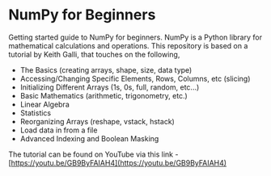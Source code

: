 # NumPy for Beginners

Getting started guide to NumPy for beginners. NumPy is a Python library for mathematical calculations and operations. This repository is based on a tutorial by Keith Galli, that touches on the following,

- The Basics (creating arrays, shape, size, data type)
- Accessing/Changing Specific Elements, Rows, Columns, etc (slicing)
- Initializing Different Arrays (1s, 0s, full, random, etc...)
- Basic Mathematics (arithmetic, trigonometry, etc.)
- Linear Algebra
- Statistics
- Reorganizing Arrays (reshape, vstack, hstack)
- Load data in from a file
- Advanced Indexing and Boolean Masking

The tutorial can be found on YouTube via this link - [https://youtu.be/GB9ByFAIAH4](https://youtu.be/GB9ByFAIAH4)
